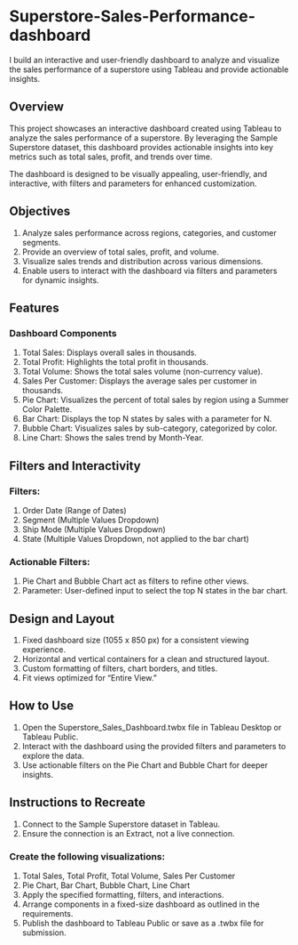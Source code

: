 # Superstore-Sales-Performance-dashboard
I build an interactive and user-friendly dashboard to analyze and visualize the sales performance of a superstore using Tableau and provide actionable insights.

## Overview
This project showcases an interactive dashboard created using Tableau to analyze the sales performance of a superstore. By leveraging the Sample Superstore dataset, this dashboard provides actionable insights into key metrics such as total sales, profit, and trends over time.

The dashboard is designed to be visually appealing, user-friendly, and interactive, with filters and parameters for enhanced customization.

## Objectives
1. Analyze sales performance across regions, categories, and customer segments.
2. Provide an overview of total sales, profit, and volume.
3. Visualize sales trends and distribution across various dimensions.
4. Enable users to interact with the dashboard via filters and parameters for dynamic insights.

## Features
### Dashboard Components
1. Total Sales: Displays overall sales in thousands.
2. Total Profit: Highlights the total profit in thousands.
3. Total Volume: Shows the total sales volume (non-currency value).
4. Sales Per Customer: Displays the average sales per customer in thousands.
5. Pie Chart: Visualizes the percent of total sales by region using a Summer Color Palette.
6. Bar Chart: Displays the top N states by sales with a parameter for N.
7. Bubble Chart: Visualizes sales by sub-category, categorized by color.
8. Line Chart: Shows the sales trend by Month-Year.

## Filters and Interactivity
### Filters:
1. Order Date (Range of Dates)
2. Segment (Multiple Values Dropdown)
3. Ship Mode (Multiple Values Dropdown)
4. State (Multiple Values Dropdown, not applied to the bar chart)
### Actionable Filters:
1. Pie Chart and Bubble Chart act as filters to refine other views.
2. Parameter: User-defined input to select the top N states in the bar chart.

## Design and Layout
1. Fixed dashboard size (1055 x 850 px) for a consistent viewing experience.
2. Horizontal and vertical containers for a clean and structured layout.
3. Custom formatting of filters, chart borders, and titles.
4. Fit views optimized for “Entire View.”

## How to Use
1. Open the Superstore_Sales_Dashboard.twbx file in Tableau Desktop or Tableau Public.
2. Interact with the dashboard using the provided filters and parameters to explore the data.
3. Use actionable filters on the Pie Chart and Bubble Chart for deeper insights.

## Instructions to Recreate
1. Connect to the Sample Superstore dataset in Tableau.
2. Ensure the connection is an Extract, not a live connection.
   
### Create the following visualizations:
1. Total Sales, Total Profit, Total Volume, Sales Per Customer
2. Pie Chart, Bar Chart, Bubble Chart, Line Chart
3. Apply the specified formatting, filters, and interactions.
4. Arrange components in a fixed-size dashboard as outlined in the requirements.
5. Publish the dashboard to Tableau Public or save as a .twbx file for submission.
